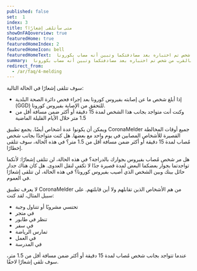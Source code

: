 ```yaml
---
published: false
set:  1
index: 3
title: متى سأتلقى إشعارًا؟
showOnFAQoverview: true
featuredHome: true
featuredHomeIndex: 2
featuredHomeIcon: bell
featuredHomeText:  بعد أن تواجدت بالقرب من شخص تم اختباره بعد مصادفتكما وتبين أنه مصاب بكورونا.
summary:  بعد أن تواجدت بالقرب من شخص تم اختباره بعد مصادفتكما وتبين أنه مصاب بكورونا.
redirect_from: 
  - /ar/faq/4-melding
---
```

سوف تتلقى إشعارًا في الحالة التالية:

- إذا أبلغ شخص ما عن إصابته بفيروس كورونا بعد إجراء فحص دائرة الصحة البلدية (GGD) للتحقق من الإصابة بفيروس كورونا.
- وكنت أنت متواجد بجانب هذا الشخص لمدة 15 دقيقة أو أكثر ضمن مسافة أقل من 1.5 متر خلال الأيام القليلة الماضية

ويمكن أن يكونوا عدة أشخاص أيضًا. يجمع تطبيق CoronaMelder جميع أوقات المخالطة القصيرة للأشخاص المصابين في يوم واحد مع بعضها. هل كنت متواجدًا بجانب شخص مُصاب لمدة 15 دقيقة أو أكثر ضمن مسافة أقل من 1.5 متر؟ في هذه الحالة، سوف تتلقى إخطارًا.

هل مر شخص مُصاب بفيروس بجوارك بالدراجة؟ في هذه الحالة، لن تتلقى إشعارًا: لأنكما تواجدتما بجوار بعضكما البعض لمدة قصيرة جدًا لا تكفي لنقل العدوى. هل كان هناك جدار حائل بينك وبين الشخص الذي أصيب بفيروس كورونا؟ في هذه الحالة، لن تتلقى إشعارًا في العموم.

لا يعرف تطبيق CoronaMelder من هم الأشخاص الذين تقابلهم ولا أين قابلتهم. على سبيل المثال، لقد كنت:

- تحتسي مشروبًا أو تتناول وجبة
- في متجر
- تنظر في طابور
- في سفر
- تمارس الرياضة
- في العمل
- في المدرسة

عندما تتواجد بجانب شخص مُصاب لمدة 15 دقيقة أو أكثر ضمن مسافة أقل من 1.5 متر، سوف تلقي إشعارًا لاحقًا.
